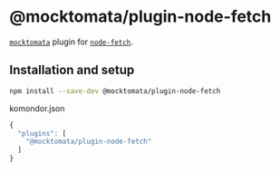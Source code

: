 # @mocktomata/plugin-node-fetch

[`mocktomata`](http://github.com/mocktomata/mocktomata) plugin for [`node-fetch`](https://github.com/bitinn/node-fetch).

## Installation and setup

```sh
npm install --save-dev @mocktomata/plugin-node-fetch
```

komondor.json

```js
{
  "plugins": [
    "@mocktomata/plugin-node-fetch"
  ]
}
```
